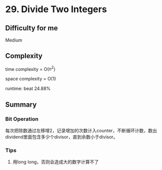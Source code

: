 # 29. Divide Two Integers
## Difficulty for me
Medium

## Complexity
time complexity = O($n^2$)

space complexity = O(1)

runtime: beat 24.88%

## Summary
### Bit Operation

每次把除数通过左移增2，记录增加的次数计入counter，不断循环计数，数出dividend里面包含多少个divisor，直到余数小于divisor。

### Tips

1. 用long long，否则会造成大的数字计算不了
